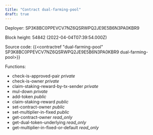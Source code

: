 ```yaml
---
title: "Contract dual-farming-pool"
draft: true
---
```

Deployer: SP3K8BC0PPEVCV7NZ6QSRWPQ2JE9E5B6N3PA0KBR9


 



Block height: 54842 (2022-04-04T07:39:54.000Z)

Source code: {{<contractref "dual-farming-pool" SP3K8BC0PPEVCV7NZ6QSRWPQ2JE9E5B6N3PA0KBR9 dual-farming-pool>}}

Functions:

* check-is-approved-pair _private_
* check-is-owner _private_
* claim-staking-reward-by-tx-sender _private_
* mul-down _private_
* add-token _public_
* claim-staking-reward _public_
* set-contract-owner _public_
* set-multiplier-in-fixed _public_
* get-contract-owner _read_only_
* get-dual-token-underlying _read_only_
* get-multiplier-in-fixed-or-default _read_only_
